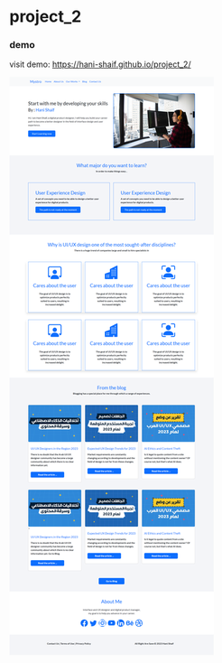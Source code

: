 # project_2

### demo
visit demo: https://hani-shaif.github.io/project_2/

![](https://github.com/Hani-Shaif/project_2/blob/main/screenshot.png)
